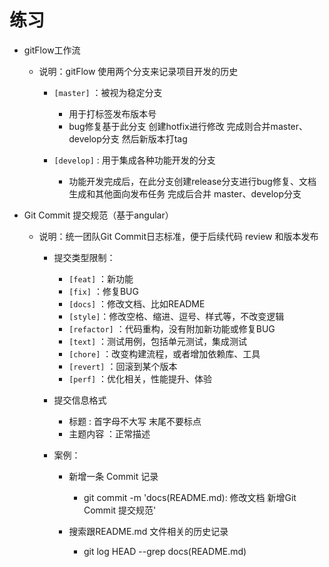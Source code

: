 # 练习

- gitFlow工作流

    - 说明：gitFlow 使用两个分支来记录项目开发的历史

        - `[master]` ：被视为稳定分支 
            - 用于打标签发布版本号
            - bug修复基于此分支 创建hotfix进行修改 完成则合并master、develop分支 然后新版本打tag

        - `[develop]` : 用于集成各种功能开发的分支
            - 功能开发完成后，在此分支创建release分支进行bug修复、文档生成和其他面向发布任务 完成后合并 master、develop分支
        
    
- Git Commit 提交规范（基于angular）

    - 说明：统一团队Git Commit日志标准，便于后续代码 review 和版本发布
        
        - 提交类型限制：
            - `[feat]` ：新功能
            - `[fix]`  ：修复BUG
            - `[docs]` ：修改文档、比如README
            - `[style]`：修改空格、缩进、逗号、样式等，不改变逻辑
            - `[refactor]` ：代码重构，没有附加新功能或修复BUG
            - `[text]` ：测试用例，包括单元测试，集成测试
            - `[chore]` ：改变构建流程，或者增加依赖库、工具
            - `[revert]` ：回滚到某个版本
            - `[perf]` ：优化相关，性能提升、体验

        - 提交信息格式
            - 标题 : 首字母不大写 末尾不要标点
            - 主题内容 ：正常描述
            
        - 案例：
            - 新增一条 Commit 记录
                - git commit -m 'docs(README.md): 修改文档 新增Git Commit 提交规范'
            
            - 搜索跟README.md 文件相关的历史记录
                - git log HEAD --grep docs(README.md)
        
    